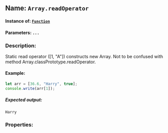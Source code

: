 ## Name: `Array.readOperator`

#### Instance of: [`Function`](Function.md)

#### Parameters: `...`

### Description:

Static read operator ([1, "A"]) constructs new Array.
Not to be confused with method Array.classPrototype.readOperator.

#### Example:

```js
let arr = [36.6, "Harry", true];
console.write(arr[1]);
```

##### Expected output:

```
Harry
```

### Properties:



